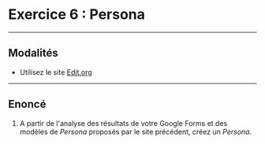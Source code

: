 # Exercice 6 : Persona

---

## Modalités

- Utilisez le site [Edit.org](https://edit.org/fr/blog/user-persona-online-editable-templates-examples)
---

## Enoncé

1. A partir de l'analyse des résultats de votre Google Forms et des modèles de *Persona* proposés par le site précédent, créez un *Persona*.
